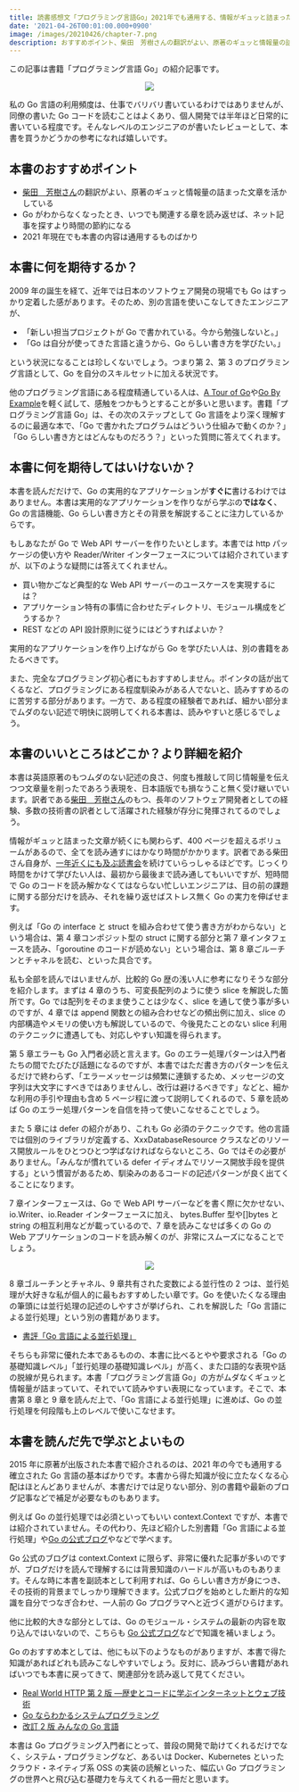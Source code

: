 ```yaml
---
title: 読書感想文「プログラミング言語Go」2021年でも通用する、情報がギュッと詰まった翻訳のGo入門書
date: '2021-04-26T00:01:00.000+0900'
image: /images/20210426/chapter-7.png
description: おすすめポイント、柴田　芳樹さんの翻訳がよい、原著のギュッと情報量の詰まった文章を活かしている、Go がわからなくなったとき、いつでも関連する章を読み返せば、ネット記事を探すより時間の節約になる、2021 年現在でも本書の内容は通用するものばかり
---
```


この記事は書籍「プログラミング言語 Go」の紹介記事です。

<p align="center">
  <a target="_blank"  href="https://www.amazon.co.jp/gp/product/4621300253/ref=as_li_tl?ie=UTF8&camp=247&creative=1211&creativeASIN=4621300253&linkCode=as2&tag=richardimaoka-22&linkId=f2966799641f641de1611acff235c7d1"><img border="0" src="//ws-fe.amazon-adsystem.com/widgets/q?_encoding=UTF8&MarketPlace=JP&ASIN=4621300253&ServiceVersion=20070822&ID=AsinImage&WS=1&Format=_SL250_&tag=richardimaoka-22" ></a>
</p>

私の Go 言語の利用頻度は、仕事でバリバリ書いているわけではありませんが、同僚の書いた Go コードを読むことはよくあり、個人開発では半年ほど日常的に書いている程度です。そんなレベルのエンジニアのが書いたレビューとして、本書を買うかどうかの参考になれば嬉しいです。

## 本書のおすすめポイント

- [柴田　芳樹さん](https://twitter.com/yoshiki_shibata)の翻訳がよい、原著のギュッと情報量の詰まった文章を活かしている
- Go がわからなくなったとき、いつでも関連する章を読み返せば、ネット記事を探すより時間の節約になる
- 2021 年現在でも本書の内容は通用するものばかり

## 本書に何を期待するか？

2009 年の誕生を経て、近年では日本のソフトウェア開発の現場でも Go はすっかり定着した感があります。そのため、別の言語を使いこなしてきたエンジニアが、

- 「新しい担当プロジェクトが Go で書かれている。今から勉強しないと。」
- 「Go は自分が使ってきた言語と違うから、Go らしい書き方を学びたい。」

という状況になることは珍しくないでしょう。つまり第 2、第 3 のプログラミング言語として、Go を自分のスキルセットに加える状況です。

他のプログラミング言語にある程度精通している人は、[A Tour of Go](https://go-tour-jp.appspot.com/welcome/1)や[Go By Example](https://gobyexample.com/)を軽く試して、感触をつかもうとすることが多いと思います。書籍「プログラミング言語 Go」は、その次のステップとして Go 言語をより深く理解するのに最適な本で、「Go で書かれたプログラムはどういう仕組みで動くのか？」「Go らしい書き方とはどんなものだろう？」といった質問に答えてくれます。

## 本書に何を期待してはいけないか？

本書を読んだだけで、Go の実用的なアプリケーションが**すぐに**書けるわけではありません。本書は実用的なアプリケーションを作りながら学ぶの**ではなく**、Go の言語機能、Go らしい書き方とその背景を解説することに注力しているからです。

もしあなたが Go で Web API サーバーを作りたいとします。本書では http パッケージの使い方や Reader/Writer インターフェースについては紹介されていますが、以下のような疑問には答えてくれません。

- 買い物かごなど典型的な Web API サーバーのユースケースを実現するには？
- アプリケーション特有の事情に合わせたディレクトリ、モジュール構成をどうするか？
- REST などの API 設計原則に従うにはどうすればよいか？

実用的なアプリケーションを作り上げながら Go を学びたい人は、別の書籍をあたるべきです。

また、完全なプログラミング初心者にもおすすめしません。ポインタの話が出てくるなど、プログラミングにある程度馴染みがある人でないと、読みすすめるのに苦労する部分があります。一方で、ある程度の経験者であれば、細かい部分までムダのない記述で明快に説明してくれる本書は、読みやすいと感じるでしょう。

## 本書のいいところはどこか？より詳細を紹介

本書は英語原著のもつムダのない記述の良さ、何度も推敲して同じ情報量を伝えつつ文章量を削ったであろう表現を、日本語版でも損なうこと無く受け継いでいます。訳者である[柴田　芳樹さん](https://twitter.com/yoshiki_shibata)のもつ、長年のソフトウェア開発者としての経験、多数の技術書の訳者として活躍された経験が存分に発揮されてるのでしょう。

情報がギュッと詰まった文章が続くにも関わらず、400 ページを超えるボリュームがあるので、全てを読み通すにはかなり時間がかかります。訳者である柴田さん自身が、[一年近くにも及ぶ読書会](https://yshibata.blog.ss-blog.jp/2020-05-17)を続けていらっしゃるほどです。じっくり時間をかけて学びたい人は、最初から最後まで読み通してもいいですが、短時間で Go のコードを読み解かなくてはならない忙しいエンジニアは、目の前の課題に関する部分だけを読み、それを繰り返せばストレス無く Go の実力を伸ばせます。

例えば「Go の interface と struct を組み合わせて使う書き方がわからない」という場合は、第 4 章コンポジット型の struct に関する部分と第 7 章インタフェースを読み、「goroutine のコードが読めない」という場合は、第 8 章ごルーチンとチャネルを読む、といった具合です。

私も全部を読んではいませんが、比較的 Go 歴の浅い人に参考になりそうな部分を紹介します。まずは 4 章のうち、可変長配列のように使う slice を解説した箇所です。Go では配列をそのまま使うことは少なく、slice を通して使う事が多いのですが、4 章では append 関数との組み合わせなどの頻出例に加え、slice の内部構造やメモリの使い方も解説しているので、今後見たことのない slice 利用のテクニックに遭遇しても、対応しやすい知識を得られます。

第 5 章エラーも Go 入門者必読と言えます。Go のエラー処理パターンは入門者たちの間でたびたび話題になるのですが、本書ではただ書き方のパターンを伝えるだけで終わらず、「エラーメッセージは頻繁に連鎖するため、メッセージの文字列は大文字にすべきではありませんし、改行は避けるべきです」などと、細かな利用の手引や理由も含め 5 ページ程に渡って説明してくれるので、5 章を読めば Go のエラー処理パターンを自信を持って使いこなせることでしょう。

また 5 章には defer の紹介があり、これも Go 必須のテクニックです。他の言語では個別のライブラリが定義する、XxxDatabaseResource クラスなどのリソース開放ルールをひとつひとつ学ばなければならないところ、Go ではその必要がありません。「みんなが慣れている defer イディオムでリソース開放手段を提供する」という慣習があるため、馴染みのあるコードの記述パターンが良く出てくることになります。

7 章インターフェースは、Go で Web API サーバーなどを書く際に欠かせない、io.Writer、io.Reader インターフェースに加え、 bytes.Buffer 型や[]bytes と string の相互利用などが載っているので、7 章を読みこなせば多くの Go の Web アプリケーションのコードを読み解くのが、非常にスムーズになることでしょう。

<p align="center">
  <img src="/images/20210426/chapter-7.png" />
</p>

8 章ゴルーチンとチャネル、9 章共有された変数による並行性の 2 つは、並行処理が大好きな私が個人的に最もおすすめしたい章です。Go を使いたくなる理由の筆頭には並行処理の記述のしやすさが挙げられ、これを解説した「Go 言語による並行処理」という別の書籍があります。

- [書評「Go 言語による並行処理」](https://mattn.kaoriya.net/software/lang/go/concurrency-in-go.htm)

そちらも非常に優れた本であるものの、本書に比べるとやや要求される「Go の基礎知識レベル」「並行処理の基礎知識レベル」が高く、また口語的な表現や話の脱線が見られます。本書「プログラミング言語 Go」の方がムダなくギュッと情報量が詰まっていて、それでいて読みやすい表現になっています。そこで、本書第 8 章と 9 章を読んだ上で、「Go 言語による並行処理」に進めば、Go の並行処理を何段階も上のレベルで使いこなせます。

## 本書を読んだ先で学ぶとよいもの

2015 年に原著が出版された本書で紹介されるのは、2021 年の今でも通用する確立された Go 言語の基本ばかりです。本書から得た知識が役に立たなくなる心配はほとんどありませんが、本書だけでは足りない部分、別の書籍や最新のブログ記事などで補足が必要なものもあります。

例えば Go の並行処理では必須といってもいい context.Context ですが、本書では紹介されていません。その代わり、先ほど紹介した別書籍「Go 言語による並行処理」や[Go の公式ブログ](https://blog.golang.org/context)やなどで学べます。

Go 公式のブログは context.Context に限らず、非常に優れた記事が多いのですが、ブログだけを読んで理解するには背景知識のハードルが高いものもあります。そんな時に本書を副読本として利用すれば、Go らしい書き方が身につき、その技術的背景までしっかり理解できます。公式ブログを始めとした断片的な知識を自分でつなぎ合わせ、一人前の Go プログラマへと近づく道がひらけます。

他に比較的大きな部分としては、Go のモジュール・システムの最新の内容を取り込んではいないので、こちらも [Go 公式ブログ](https://blog.golang.org/using-go-modules)などで知識を補いましょう。

Go のおすすめ本としては、他にも以下のようなものがありますが、本書で得た知識があればどれも読みこなしやすいでしょう。反対に、読みづらい書籍があればいつでも本書に戻ってきて、関連部分を読み返して見てください。

- <a target="_blank" href="https://www.amazon.co.jp/gp/product/4873119030/ref=as_li_tl?ie=UTF8&camp=247&creative=1211&creativeASIN=4873119030&linkCode=as2&tag=richardimaoka-22&linkId=7c07d064da72aee666865418e5e7b7aa">Real World HTTP 第 2 版 ―歴史とコードに学ぶインターネットとウェブ技術</a>
- <a target="_blank" href="https://www.amazon.co.jp/gp/product/4908686033/ref=as_li_tl?ie=UTF8&camp=247&creative=1211&creativeASIN=4908686033&linkCode=as2&tag=richardimaoka-22&linkId=6ed27e76d138a54e2be5b84eda73b1a0">Go ならわかるシステムプログラミング</a>
- <a target="_blank" href="https://www.amazon.co.jp/gp/product/B07VPSXF6N/ref=as_li_tl?ie=UTF8&camp=247&creative=1211&creativeASIN=B07VPSXF6N&linkCode=as2&tag=richardimaoka-22&linkId=55bbe5c03ba9c601da4efed829f31e59">改訂 2 版 みんなの Go 言語</a>

本書は Go プログラミング入門者にとって、普段の開発で助けてくれるだけでなく、システム・プログラミングなど、あるいは Docker、Kubernetes といったクラウド・ネイティブ系 OSS の実装の読解といった、幅広い Go プログラミングの世界へと飛び込む基礎力を与えてくれる一冊だと思います。
